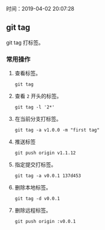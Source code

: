 时间：2019-04-02 20:07:28 

## git tag 

git tag 打标签。

### 常用操作 

1. 查看标签。

    ```
    git tag 
    ```

2. 查看 `2` 开头的标签。

    ```
    git tag -l '2*'
    ```

3. 在当前分支打标签。

    ```
    git tag -a v1.0.0 -m "first tag"
    ```
3. 推送标签

    ```shell
    git push origin v1.1.12
    ```

4. 指定提交打标签。

    ```
    git tag -a v0.0.1 137d453
    ```

5. 删除本地标签。

    ```
    git tag -d v0.0.1
    ```
    
6. 删除远程标签。

    ```
    git push origin :v0.0.1
    ```
